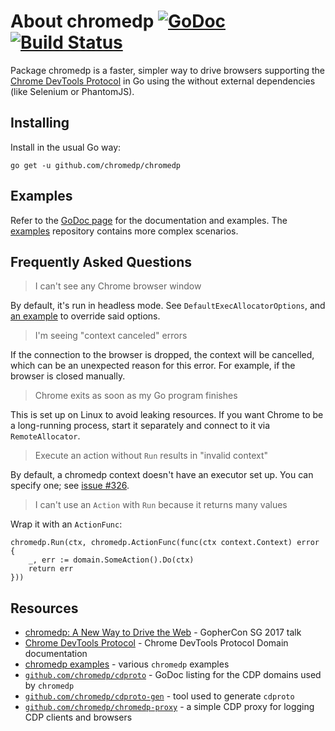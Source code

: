 # About chromedp [![GoDoc][1]][2] [![Build Status][3]][4]

Package chromedp is a faster, simpler way to drive browsers supporting the
[Chrome DevTools Protocol][5] in Go using the without external dependencies
(like Selenium or PhantomJS).

## Installing

Install in the usual Go way:

	go get -u github.com/chromedp/chromedp

## Examples

Refer to the [GoDoc page][7] for the documentation and examples. The
[examples][6] repository contains more complex scenarios.

## Frequently Asked Questions

> I can't see any Chrome browser window

By default, it's run in headless mode. See `DefaultExecAllocatorOptions`, and
[an example](https://godoc.org/github.com/chromedp/chromedp#example-ExecAllocator)
to override said options.

> I'm seeing "context canceled" errors

If the connection to the browser is dropped, the context will be cancelled,
which can be an unexpected reason for this error. For example, if the browser is
closed manually.

> Chrome exits as soon as my Go program finishes

This is set up on Linux to avoid leaking resources. If you want Chrome to be a
long-running process, start it separately and connect to it via `RemoteAllocator`.

> Execute an action without `Run` results in "invalid context"

By default, a chromedp context doesn't have an executor set up. You can specify
one; see [issue #326](https://github.com/chromedp/chromedp/issues/326).

> I can't use an `Action` with `Run` because it returns many values

Wrap it with an `ActionFunc`:

```
chromedp.Run(ctx, chromedp.ActionFunc(func(ctx context.Context) error {
	_, err := domain.SomeAction().Do(ctx)
	return err
}))
```

## Resources

* [chromedp: A New Way to Drive the Web][8] - GopherCon SG 2017 talk
* [Chrome DevTools Protocol][5] - Chrome DevTools Protocol Domain documentation
* [chromedp examples][6] - various `chromedp` examples
* [`github.com/chromedp/cdproto`][9] - GoDoc listing for the CDP domains used by `chromedp`
* [`github.com/chromedp/cdproto-gen`][10] - tool used to generate `cdproto`
* [`github.com/chromedp/chromedp-proxy`][11] - a simple CDP proxy for logging CDP clients and browsers

[1]: https://godoc.org/github.com/chromedp/chromedp?status.svg
[2]: https://godoc.org/github.com/chromedp/chromedp
[3]: https://travis-ci.org/chromedp/chromedp.svg
[4]: https://travis-ci.org/chromedp/chromedp
[5]: https://chromedevtools.github.io/devtools-protocol/
[6]: https://github.com/chromedp/examples
[7]: https://godoc.org/github.com/chromedp/chromedp
[8]: https://www.youtube.com/watch?v=_7pWCg94sKw
[9]: https://godoc.org/github.com/chromedp/cdproto
[10]: https://github.com/chromedp/cdproto-gen
[11]: https://github.com/chromedp/chromedp-proxy
